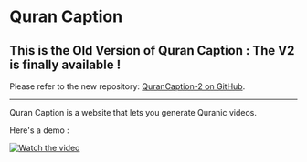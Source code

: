 # Quran Caption

## This is the Old Version of Quran Caption : The V2 is finally available !

Please refer to the new repository: [QuranCaption-2 on GitHub](https://github.com/zonetecde/QuranCaption-2).

---------------------------------

Quran Caption is a website that lets you generate Quranic videos.

Here's a demo :

[![Watch the video](https://img.youtube.com/vi/kdsZBfF7iKE/maxresdefault.jpg)](https://youtu.be/kdsZBfF7iKE)
